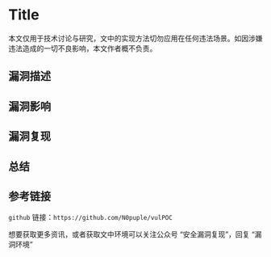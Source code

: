 # Title

本文仅用于技术讨论与研究，文中的实现方法切勿应用在任何违法场景。如因涉嫌违法造成的一切不良影响，本文作者概不负责。

## 漏洞描述



## 漏洞影响



## 漏洞复现



## 总结



## 参考链接



`github` 链接：`https://github.com/N0puple/vulPOC`

想要获取更多资讯，或者获取文中环境可以关注公众号 “安全漏洞复现”，回复 “漏洞环境”

